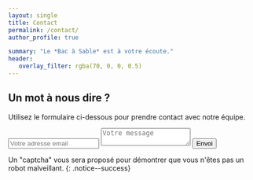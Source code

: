 ```yaml
---
layout: single
title: Contact
permalink: /contact/
author_profile: true

summary: "Le *Bac à Sable* est à votre écoute."
header:
   overlay_filter: rgba(70, 0, 0, 0.5)
---
```


## Un mot à nous dire ?
Utilisez le formulaire ci-dessous pour prendre contact avec notre équipe. 

<form method="POST" action="http://formspree.io/contact@bac-a-sable.eu">
<input type="hidden" name="_format" value="plain" />
<input type="hidden" name="_next" value="https://bac-a-sable.eu/contact" />
<input type="hidden" name="_cc" value="pierre.kessler@gmail.com" />
<input type="hidden" name="_subject" value="Nouvel envoi depuis le blog" />
<input type="text" name="_gotcha" style="display:none" />
  <input name="email" placeholder="Votre adresse email" type="email">
  <textarea name="message" placeholder="Votre message"></textarea>
  <button type="submit">Envoi</button>
</form>

Un "captcha" vous sera proposé pour démontrer que vous n'êtes pas un robot malveillant.
{: .notice--success}  
